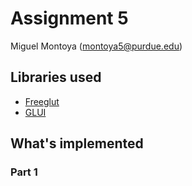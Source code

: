 # Assignment 5

Miguel Montoya (montoya5@purdue.edu)

## Libraries used

- [Freeglut](http://freeglut.sourceforge.net/)
- [GLUI](https://github.com/libglui/glui)

## What's implemented

### Part 1